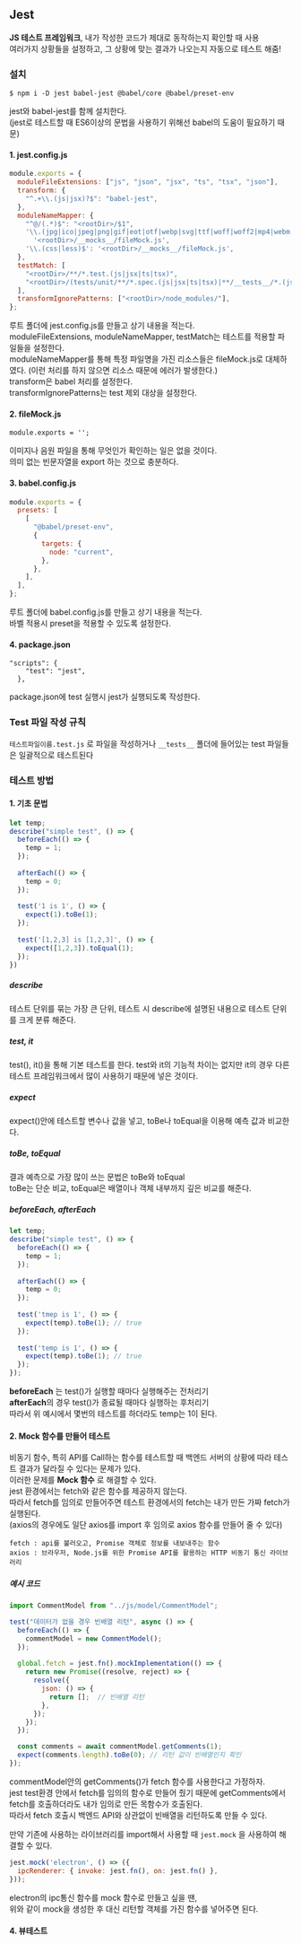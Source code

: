 ## Jest
**JS 테스트 프레임워크**, 내가 작성한 코드가 제대로 동작하는지 확인할 때 사용     
여러가지 상황들을 설정하고, 그 상황에 맞는 결과가 나오는지 자동으로 테스트 해줌!

### 설치
```
$ npm i -D jest babel-jest @babel/core @babel/preset-env
```
jest와 babel-jest를 함께 설치한다.     
(jest로 테스트할 때 ES6이상의 문법을 사용하기 위해선 babel의 도움이 필요하기 때문)
#### 1. jest.config.js
``` js
module.exports = {
  moduleFileExtensions: ["js", "json", "jsx", "ts", "tsx", "json"],
  transform: {
    "^.+\\.(js|jsx)?$": "babel-jest",
  },
  moduleNameMapper: {
    "^@/(.*)$": "<rootDir>/$1",
    '\\.(jpg|ico|jpeg|png|gif|eot|otf|webp|svg|ttf|woff|woff2|mp4|webm|wav|mp3|m4a|aac|oga)$':
      '<rootDir>/__mocks__/fileMock.js',
    '\\.(css|less)$': '<rootDir>/__mocks__/fileMock.js',
  },
  testMatch: [
    "<rootDir>/**/*.test.(js|jsx|ts|tsx)",
    "<rootDir>/(tests/unit/**/*.spec.(js|jsx|ts|tsx)|**/__tests__/*.(js|jsx|ts|tsx))",
  ],
  transformIgnorePatterns: ["<rootDir>/node_modules/"],
};
```
루트 폴더에 jest.config.js를 만들고 상기 내용을 적는다.       
moduleFileExtensions, moduleNameMapper, testMatch는 테스트를 적용할 파일들을 설정한다.         
moduleNameMapper를 통해 특정 파일명을 가진 리소스들은 fileMock.js로 대체하였다. (이런 처리를 하지 않으면 리소스 때문에 에러가 발생한다.)    
transform은 babel 처리를 설정한다.       
transformIgnorePatterns는 test 제외 대상을 설정한다.

#### 2. fileMock.js
```
module.exports = '';
```
이미지나 음원 파일을 통해 무엇인가 확인하는 일은 없을 것이다.       
의미 없는 빈문자열을 export 하는 것으로 충분하다.

#### 3. babel.config.js
``` js
module.exports = {
  presets: [
    [
      "@babel/preset-env",
      {
        targets: {
          node: "current",
        },
      },
    ],
  ],
};
```
루트 폴더에 babel.config.js를 만들고 상기 내용을 적는다.       
바벨 적용시 preset을 적용할 수 있도록 설정한다.

#### 4. package.json
``` 
"scripts": {
    "test": "jest",
  },
```
package.json에 test 실행시 jest가 실행되도록 작성한다.     

### Test 파일 작성 규칙
```테스트파일이름.test.js``` 로 파일을 작성하거나
```__tests__``` 폴더에 들어있는 test 파일들은 일괄적으로 테스트된다

### 테스트 방법
#### 1. 기초 문법
``` js
let temp;
describe("simple test", () => {
  beforeEach(() => {
    temp = 1;
  });
  
  afterEach(() => {
    temp = 0;
  });
  
  test('1 is 1', () => {
    expect(1).toBe(1);
  });
  
  test('[1,2,3] is [1,2,3]', () => {
    expect([1,2,3]).toEqual(1);
  });
})
```
##### describe
테스트 단위를 묶는 가장 큰 단위, 테스트 시 describe에 설명된 내용으로 테스트 단위를 크게 분류 해준다.

##### test, it
test(), it()을 통해 기본 테스트를 한다.
test와 it의 기능적 차이는 없지만 it의 경우 다른 테스트 프레임워크에서 많이 사용하기 때문에 넣은 것이다.

##### expect
expect()안에 테스트할 변수나 값을 넣고, toBe나 toEqual을 이용해 예측 값과 비교한다.

##### toBe, toEqual
결과 예측으로 가장 많이 쓰는 문법은 toBe와 toEqual      
toBe는 단순 비교, toEqual은 배열이나 객체 내부까지 깊은 비교를 해준다.    

##### beforeEach, afterEach
``` js
let temp;
describe("simple test", () => {
  beforeEach(() => {
    temp = 1;
  });
  
  afterEach(() => {
    temp = 0;
  });
  
  test('tmep is 1', () => {
    expect(temp).toBe(1); // true
  });
  
  test('temp is 1', () => {
    expect(temp).toBe(1); // true
  });
});
```
**beforeEach** 는 test()가 실행할 때마다 실행해주는 전처리기       
**afterEach**의 경우 test()가 종료될 때마다 실행하는 후처리기     
따라서 위 예시에서 몇번의 테스트를 하더라도 temp는 1이 된다.

#### 2. Mock 함수를 만들어 테스트
비동기 함수, 특히 API를 Call하는 함수를 테스트할 때 백엔드 서버의 상황에 따라 테스트 결과가 달라질 수 있다는 문제가 있다.      
이러한 문제를 **Mock 함수** 로 해결할 수 있다.       
jest 환경에서는 fetch와 같은 함수를 제공하지 않는다.       
따라서 fetch를 임의로 만들어주면 테스트 환경에서의 fetch는 내가 만든 가짜 fetch가 실행된다.     
(axios의 경우에도 일단 axios를 import 후 임의로 axios 함수를 만들어 줄 수 있다)
```
fetch : api를 불러오고, Promise 객체로 정보를 내보내주는 함수
axios : 브라우저, Node.js를 위한 Promise API를 활용하는 HTTP 비동기 통신 라이브러리
```
##### 예시 코드
``` js
import CommentModel from "../js/model/CommentModel";

test("데이터가 없을 경우 빈배열 리턴", async () => {
  beforeEach(() => {
    commentModel = new CommentModel();
  });
  
  global.fetch = jest.fn().mockImplementation(() => {
    return new Promise((resolve, reject) => {
      resolve({
        json: () => {
          return [];  // 빈배열 리턴
        },
      });
    });
  });

  const comments = await commentModel.getComments(1);
  expect(comments.length).toBe(0); // 리턴 값이 빈배열인지 확인
});
```
commentModel안의 getComments()가 fetch 함수를 사용한다고 가정하자.     
jest test환경 안에서 fetch를 임의의 함수로 만들어 줬기 때문에 getComments에서 fetch를 호출하더라도 내가 임의로 만든 목함수가 호출된다.    
따라서 fetch 호출시 백엔드 API와 상관없이 빈배열을 리턴하도록 만들 수 있다.        

만약 기존에 사용하는 라이브러리를 import해서 사용할 때 ```jest.mock``` 을 사용하여 해결할 수 있다.

``` js
jest.mock('electron', () => ({
  ipcRenderer: { invoke: jest.fn(), on: jest.fn() },
}));
```
 electron의 ipc통신 함수를 mock 함수로 만들고 싶을 땐,   
위와 같이 mock을 생성한 후 대신 리턴할 객체를 가진 함수를 넣어주면 된다.

#### 4. 뷰테스트


